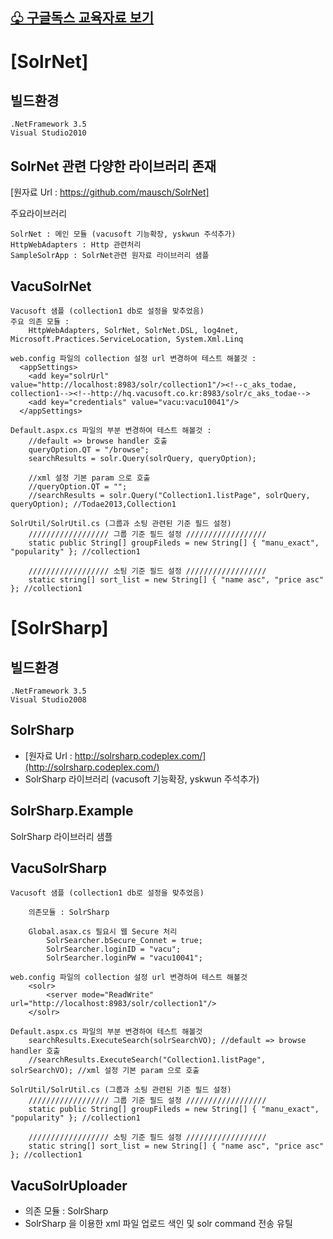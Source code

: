 [♧ 구글독스 교육자료 보기](https://docs.google.com/presentation/d/1rMSexKWU3E5kSUOafS_SpG_sM35gBwvmPqqVvxKv6zY/pub?start=false&loop=false&delayms=3000)
------------------

[SolrNet]
================================
빌드환경
----------
	.NetFramework 3.5
	Visual Studio2010


SolrNet 관련 다양한 라이브러리 존재
----------------------------------------
[원자료 Url : https://github.com/mausch/SolrNet]

주요라이브러리

	SolrNet : 메인 모듈 (vacusoft 기능확장, yskwun 주석추가)
	HttpWebAdapters : Http 관련처리
	SampleSolrApp : SolrNet관련 원자료 라이브러리 샘플


VacuSolrNet
----------------------------------------
	Vacusoft 샘플 (collection1 db로 설정을 맞추었음)
	주요 의존 모듈 : 
   		HttpWebAdapters, SolrNet, SolrNet.DSL, log4net, Microsoft.Practices.ServiceLocation, System.Xml.Linq

   	web.config 파일의 collection 설정 url 변경하여 테스트 해볼것 :
   	  <appSettings>
		<add key="solrUrl" value="http://localhost:8983/solr/collection1"/><!--c_aks_todae, collection1--><!--http://hq.vacusoft.co.kr:8983/solr/c_aks_todae-->
		<add key="credentials" value="vacu:vacu10041"/>
	  </appSettings>

   	Default.aspx.cs 파일의 부분 변경하여 테스트 해볼것 :
		//default => browse handler 호출
		queryOption.QT = "/browse";
		searchResults = solr.Query(solrQuery, queryOption);

		//xml 설정 기본 param 으로 호출
		//queryOption.QT = "";
		//searchResults = solr.Query("Collection1.listPage", solrQuery, queryOption); //Todae2013,Collection1 

   	SolrUtil/SolrUtil.cs (그룹과 소팅 관련된 기준 필드 설정)
		////////////////// 그룹 기준 필드 설정 //////////////////
		static public String[] groupFileds = new String[] { "manu_exact", "popularity" }; //collection1

		////////////////// 소팅 기준 필드 설정 //////////////////
		static string[] sort_list = new String[] { "name asc", "price asc" }; //collection1





[SolrSharp]
================================
빌드환경
----------------------------------------
	.NetFramework 3.5
	Visual Studio2008

SolrSharp
----------------------------------------
- [원자료 Url : http://solrsharp.codeplex.com/](http://solrsharp.codeplex.com/)
- SolrSharp 라이브러리 (vacusoft 기능확장, yskwun 주석추가)
			
SolrSharp.Example
----------------------------------------
  SolrSharp 라이브러리 샘플


VacuSolrSharp
----------------------------------------
	Vacusoft 샘플 (collection1 db로 설정을 맞추었음)
  
		의존모듈 : SolrSharp
	
		Global.asax.cs 필요시 웹 Secure 처리
        	SolrSearcher.bSecure_Connet = true;
        	SolrSearcher.loginID = "vacu";
        	SolrSearcher.loginPW = "vacu10041";
        
	web.config 파일의 collection 설정 url 변경하여 테스트 해볼것
		<solr>
			<server mode="ReadWrite" url="http://localhost:8983/solr/collection1"/>
		</solr>

	Default.aspx.cs 파일의 부분 변경하여 테스트 해볼것
		searchResults.ExecuteSearch(solrSearchVO); //default => browse handler 호출
		//searchResults.ExecuteSearch("Collection1.listPage", solrSearchVO); //xml 설정 기본 param 으로 호출

	SolrUtil/SolrUtil.cs (그룹과 소팅 관련된 기준 필드 설정)
		////////////////// 그룹 기준 필드 설정 //////////////////
		static public String[] groupFileds = new String[] { "manu_exact", "popularity" }; //collection1

		////////////////// 소팅 기준 필드 설정 //////////////////
		static string[] sort_list = new String[] { "name asc", "price asc" }; //collection1
        	

VacuSolrUploader 
----------------------------------------
   - 의존 모듈 : SolrSharp
   - SolrSharp 을 이용한 xml 파일 업로드 색인 및 solr command 전송 유틸
